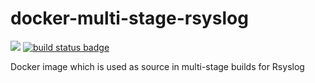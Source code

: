# docker-multi-stage-rsyslog

[![](https://images.microbadger.com/badges/image/manios/docker-multi-stage-rsyslog.svg)](https://microbadger.com/images/manios/docker-multi-stage-rsyslog)  [![build status badge](https://img.shields.io/travis/manios/docker-multi-stage-rsyslog/master.svg)](https://travis-ci.org/manios/docker-multi-stage-rsyslog/branches)

Docker image which is used as source in multi-stage builds for Rsyslog
